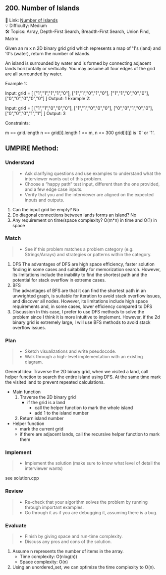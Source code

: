 ## 200. Number of Islands
🔗 Link: [Number of Islands](https://leetcode.com/problems/number-of-islands/description/)  
💡 Difficulty: Medium  
🛠️ Topics: Array, Depth-First Search, Breadth-First Search, Union Find, Matrix

Given an m x n 2D binary grid grid which represents a map of '1's (land) and '0's (water), return the number of islands.

An island is surrounded by water and is formed by connecting adjacent lands horizontally or vertically. You may assume all four edges of the grid are all surrounded by water.

 

Example 1:

Input: grid = [
  ["1","1","1","1","0"],
  ["1","1","0","1","0"],
  ["1","1","0","0","0"],
  ["0","0","0","0","0"]
]
Output: 1
Example 2:

Input: grid = [
  ["1","1","0","0","0"],
  ["1","1","0","0","0"],
  ["0","0","1","0","0"],
  ["0","0","0","1","1"]
]
Output: 3
 

Constraints:

m == grid.length
n == grid[i].length
1 <= m, n <= 300
grid[i][j] is '0' or '1'.

## UMPIRE Method:

### Understand
> - Ask clarifying questions and use examples to understand what the interviewer wants out of this problem.
> - Choose a “happy path” test input, different than the one provided, and a few edge case inputs.
> - Verify that you and the interviewer are aligned on the expected inputs and outputs.
1. Can the input grid be empty?
   No
2. Do diagonal connections between lands forms an island?
   No
3. Any requirement on time/space complexity?
   O(m*n) in time and O(1) in space
### Match
> - See if this problem matches a problem category (e.g. Strings/Arrays) and strategies or patterns within the category.
1. DFS
   The advantages of DFS are high space efficiency, faster solution finding in some cases and suitablility for memorization search. However, its limitations include the inability to find the shortest path and the potential for stack
   overflow in extreme cases.
2. BFS  
   The advantages of BFS are that it can find the shortest path in an unwrighted graph, is suitable for iteration to avoid stack overflow issues, and discover all nodes. However, its limitations include high space requirements and, in
   some cases, lower efficiency compared to DFS
3. Discussion
   In this case, I prefer to use DFS methods to solve the problem since I think it is more intuitive to implement. However, if the 2d binary grid is extremely large, I will use BFS methods to avoid stack overflow issues.
### Plan
> - Sketch visualizations and write pseudocode.
> - Walk through a high-level implementation with an existing diagram.

General Idea: Traverse the 2D binary grid, when we visited a land, call helper function to search the entire island using DFS. At the same time mark the visited land to prevent repeated calculations. 
- Main function
  1. Traverse the 2D binary grid
     - if the grid is a land
       - call the helper function to mark the whole island
       - add 1 to the island number
  2. Return island number
- Helper function
  - mark the current grid
  - if there are adjacent lands, call the recursive helper function to mark them
 
### Implement
> - Implement the solution (make sure to know what level of detail the interviewer wants)  

see solution.cpp
### Review
> - Re-check that your algorithm solves the problem by running through important examples.
> - Go through it as if you are debugging it, assuming there is a bug.
### Evaluate
> - Finish by giving space and run-time complexity.
> - Discuss any pros and cons of the solution.
1. Assume n represents the number of items in the array.
   - Time complexity: O(nlog(n))
   - Space complexity: O(n)
2. Using an unordered_set, we can optimize the time complexity to O(n).

